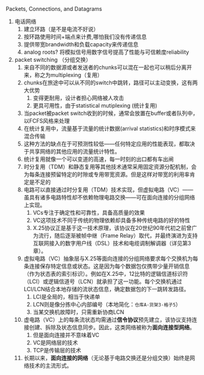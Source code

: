 Packets, Connections, and Datagrams

1. 电话网络
   1. 建立环路（是不是电流不好说）
   2. 按环路使用时间+端点来计费,哪怕我们没有传递信息
   3. 提供带宽brandwidth和负载capacity来传递信息
   4. analog roots? 将模拟信号用数字信号提高了性能与可信赖度reliability
2. packet switching （分组交换）
   1. 来自不同的数据源或者发送者的chunks可以混在一起也可以稍后分离开来，称之为multiplexing（复用）
   2. chunks在旅途中可以从不同的switch中跳转，路径可以主动变换，这有两大优势
      1. 变得更耐用，设计者担心网络被人攻击
      2. 更具可用性，由于statistical mutiplexing (统计复用)
   3. 当packet被packet switch收到的时候，通常会放置在buffer或者队列中，以FCFS风格来处理
   4. 在统计复用中，流量基于流量的统计数据(arrival statistics)和时序模式来混合传输
   5. 这种方法的缺点在于可预测性较低——任何特定应用的性能表现，都取决于共享网络的其他应用的流量统计特性。
   6. 统计复用就像一个可以变道的高速，每一时刻的出口都有车出闸
   7. 时分复用（TDM）和静态复用等其他技术通常采用固定资源分配机制，会为每条连接预留特定的时隙或专用带宽资源。但是这样对带宽的利用率肯定是不足的
   8. 电路可以直接通过时分复用（TDM）技术实现，但虚拟电路（VC）——虽具有诸多电路特性却不依赖物理电路交换——可在面向连接的分组网络上实现。
      1. VCs专注于确定性和可靠性，具备高质量的效果
      2. VC这项技术不同于传统的物理依赖却具备多种传统电路的好的特性
      3. X.25协议正是基于这一技术原理，该协议在20世纪90年代初之前曾广为流行，随后逐渐被帧中继（Frame Relay）取代，并最终演进为支持互联网接入的数字用户线（DSL）技术和电缆调制解调器（详见第3章）。
   9. 虚拟电路（VC）抽象层与X.25等面向连接的分组网络要求每个交换机为每条连接保存特定信息或状态。这是因为每个数据包仅携带少量开销信息（作为状态表的索引标识）。例如在X.25中，12比特的逻辑信道标识符（LCI）或逻辑信道号（LCN）就承担了这一功能。每个交换机通过LCI/LCN结合本地存储的流状态信息，确定数据包的下一跳转发路径。
      1. LCI是全局的，相当于快递单
      2. LCN则是像分拣中心内部编号（本地简化：`仓库A-货架3-格子5`）
      3. 当某交换机故障时，只需重新协商LCN
   10. 虚电路（VC）上的每条流状态均需通过**信令协议**预先建立，该协议支持连接创建、拆除及状态信息同步。因此，这类网络被称为**面向连接型网络**。
       1. 但是面向连接并不意味着VC
       2. VC是网络层的技术
       3. TCP是传输层的技术
   11. 长期以来，**面向连接的网络**（无论基于电路交换还是分组交换）始终是网络技术的主流形式。